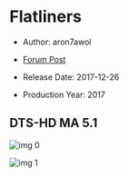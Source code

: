 # Flatliners

* Author: aron7awol

* [Forum Post](https://www.avsforum.com/threads/bass-eq-for-filtered-movies.2995212/post-58333626)

* Release Date: 2017-12-26
* Production Year: 2017

## DTS-HD MA 5.1

![img 0](https://i.imgur.com/6an61Vm.jpg)

![img 1](https://i.imgur.com/Dxu5L7l.jpg)

